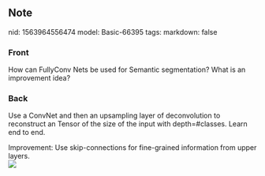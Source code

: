 ## Note
nid: 1563964556474
model: Basic-66395
tags: 
markdown: false

### Front
How can FullyConv Nets be used for Semantic segmentation? What is an improvement idea?

### Back
Use a ConvNet and then an upsampling layer of deconvolution to
reconstruct an Tensor of the size of the input with depth=#classes.
Learn end to end.
<div>
  Improvement: Use skip-connections for fine-grained information
  from upper layers.
</div>
<div><img src="Screenshot%202019-07-24%20at%2012.35.52.png"></div>
